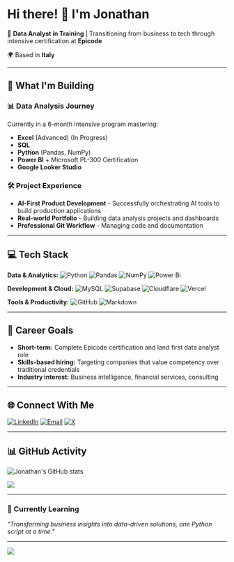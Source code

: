# Hi there! 👋 I'm Jonathan

🎯 **Data Analyst in Training** | Transitioning from business to tech through intensive certification at **Epicode**

🌍 Based in **Italy**

---

## 🚀 What I'm Building

### 📊 **Data Analysis Journey** 
Currently in a 6-month intensive program mastering:
- **Excel** (Advanced) (In Progress)
- **SQL**
- **Python** (Pandas, NumPy)
- **Power BI** + Microsoft PL-300 Certification
- **Google Looker Studio**

### 🛠️ **Project Experience**
- **AI-First Product Development** - Successfully orchestrating AI tools to build production applications
- **Real-world Portfolio** - Building data analysis projects and dashboards
- **Professional Git Workflow** - Managing code and documentation

---

## 💻 Tech Stack

**Data & Analytics:**
![Python](https://img.shields.io/badge/python-3670A0?style=for-the-badge&logo=python&logoColor=ffdd54) 
![Pandas](https://img.shields.io/badge/pandas-%23150458.svg?style=for-the-badge&logo=pandas&logoColor=white) 
![NumPy](https://img.shields.io/badge/numpy-%23013243.svg?style=for-the-badge&logo=numpy&logoColor=white) 
![Power Bi](https://img.shields.io/badge/power_bi-F2C811?style=for-the-badge&logo=powerbi&logoColor=black)

**Development & Cloud:**
![MySQL](https://img.shields.io/badge/mysql-4479A1.svg?style=for-the-badge&logo=mysql&logoColor=white) 
![Supabase](https://img.shields.io/badge/Supabase-3ECF8E?style=for-the-badge&logo=supabase&logoColor=white) 
![Cloudflare](https://img.shields.io/badge/Cloudflare-F38020?style=for-the-badge&logo=Cloudflare&logoColor=white) 
![Vercel](https://img.shields.io/badge/vercel-%23000000.svg?style=for-the-badge&logo=vercel&logoColor=white)

**Tools & Productivity:**
![GitHub](https://img.shields.io/badge/github-%23121011.svg?style=for-the-badge&logo=github&logoColor=white) 
![Markdown](https://img.shields.io/badge/markdown-%23000000.svg?style=for-the-badge&logo=markdown&logoColor=white)

---

## 🎯 Career Goals

- **Short-term:** Complete Epicode certification and land first data analyst role
- **Skills-based hiring:** Targeting companies that value competency over traditional credentials
- **Industry interest:** Business intelligence, financial services, consulting

---

## 🌐 Connect With Me

[![LinkedIn](https://img.shields.io/badge/LinkedIn-%230077B5.svg?logo=linkedin&logoColor=white)](https://linkedin.com/in/jonathan-santhanam) 
[![Email](https://img.shields.io/badge/Email-D14836?logo=gmail&logoColor=white)](mailto:jonathan.santhanam@gmail.com) 
[![X](https://img.shields.io/badge/X-black.svg?logo=X&logoColor=white)](https://x.com/@JonSa80)

---

## 📊 GitHub Activity

![Jonathan's GitHub stats](https://github-readme-stats.vercel.app/api?username=JonathanSanticss&show_icons=true&theme=vue-dark&hide_border=false&include_all_commits=false&count_private=false)

![](https://github-readme-stats.vercel.app/api/top-langs/?username=JonathanSanticss&theme=vue-dark&hide_border=false&include_all_commits=false&count_private=false&layout=compact)

---

### 💭 Currently Learning
*"Transforming business insights into data-driven solutions, one Python script at a time."*

---
[![](https://visitcount.itsvg.in/api?id=jonathansanthanam&icon=0&color=0)](https://visitcount.itsvg.in)
